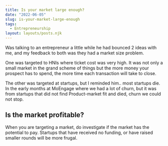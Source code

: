 ```yaml
---
title: Is your market large enough? 
date: "2022-06-05"
slug: is-your-market-large-enough
tags: 
  - Entrepreneurship
layout: layouts/posts.njk
---
```

Was talking to an entrepreneur a little while he had bounced 2 ideas with me, and my feedback to both was they had a market size problem. 

One was targeted to HNIs where ticket cost was very high. It was not only a small market in the grand scheme of things but the more money your prospect has to spend, the more time each transaction will take to close. 

The other was targeted at startups, but I reminded him.. most startups die. In the early months at MoEngage where we had a lot of churn, but it was from startups that did not find Product-market fit and died, churn we could not stop. 

## Is the market profitable?

When you are targeting a market, do investigate if the market has the potential to pay. Startups that have received no funding, or have raised smaller rounds will be more frugal.
